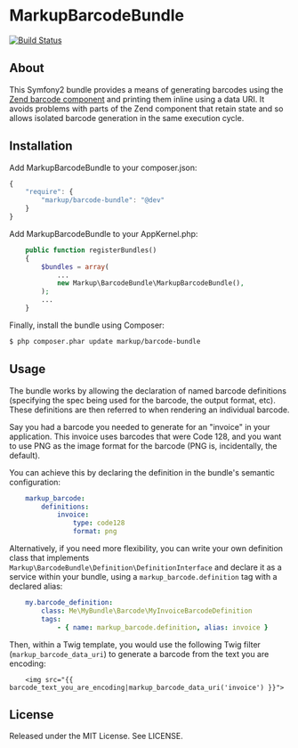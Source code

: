 # MarkupBarcodeBundle

[![Build Status](https://api.travis-ci.org/usemarkup/BarcodeBundle.png?branch=master)](http://travis-ci.org/usemarkup/BarcodeBundle)

## About

This Symfony2 bundle provides a means of generating barcodes using the [Zend barcode component](http://framework.zend.com/manual/2.2/en/modules/zend.barcode.intro.html) and printing them inline using a data URI.  It avoids problems with parts of the Zend component that retain state and so allows isolated barcode generation in the same execution cycle.

## Installation

Add MarkupBarcodeBundle to your composer.json:

```js
{
    "require": {
        "markup/barcode-bundle": "@dev"
    }
}
```

Add MarkupBarcodeBundle to your AppKernel.php:

```php
    public function registerBundles()
    {
        $bundles = array(
            ...
            new Markup\BarcodeBundle\MarkupBarcodeBundle(),
        );
        ...
    }
```

Finally, install the bundle using Composer:

```bash
$ php composer.phar update markup/barcode-bundle
```

## Usage

The bundle works by allowing the declaration of named barcode definitions (specifying the spec being used for the barcode, the output format, etc). These definitions are then referred to when rendering an individual barcode.

Say you had a barcode you needed to generate for an "invoice" in your application.  This invoice uses barcodes that were Code 128, and you want to use PNG as the image format for the barcode (PNG is, incidentally, the default).

You can achieve this by declaring the definition in the bundle's semantic configuration:

```yml
    markup_barcode:
        definitions:
            invoice:
                type: code128
                format: png
```

Alternatively, if you need more flexibility, you can write your own definition class that implements `Markup\BarcodeBundle\Definition\DefinitionInterface` and declare it as a service within your bundle, using a `markup_barcode.definition` tag with a declared alias:

```yml
    my.barcode_definition:
        class: Me\MyBundle\Barcode\MyInvoiceBarcodeDefinition
        tags:
            - { name: markup_barcode.definition, alias: invoice }
```

Then, within a Twig template, you would use the following Twig filter (`markup_barcode_data_uri`) to generate a barcode from the text you are encoding:

```html+jinja
    <img src="{{ barcode_text_you_are_encoding|markup_barcode_data_uri('invoice') }}">
```

## License

Released under the MIT License. See LICENSE.

